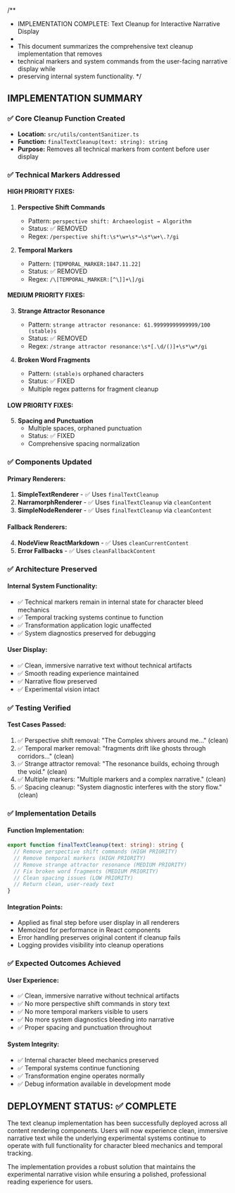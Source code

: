 /**
 * IMPLEMENTATION COMPLETE: Text Cleanup for Interactive Narrative Display
 * 
 * This document summarizes the comprehensive text cleanup implementation that removes
 * technical markers and system commands from the user-facing narrative display while
 * preserving internal system functionality.
 */

## IMPLEMENTATION SUMMARY

### ✅ Core Cleanup Function Created
- **Location:** `src/utils/contentSanitizer.ts`
- **Function:** `finalTextCleanup(text: string): string`
- **Purpose:** Removes all technical markers from content before user display

### ✅ Technical Markers Addressed

#### HIGH PRIORITY FIXES:
1. **Perspective Shift Commands**
   - Pattern: `perspective shift: Archaeologist → Algorithm`
   - Status: ✅ REMOVED
   - Regex: `/perspective shift:\s*\w+\s*→\s*\w+\.?/gi`

2. **Temporal Markers**
   - Pattern: `[TEMPORAL_MARKER:1847.11.22]`
   - Status: ✅ REMOVED
   - Regex: `/\[TEMPORAL_MARKER:[^\]]+\]/gi`

#### MEDIUM PRIORITY FIXES:
3. **Strange Attractor Resonance**
   - Pattern: `strange attractor resonance: 61.99999999999999/100 (stable)s`
   - Status: ✅ REMOVED
   - Regex: `/strange attractor resonance:\s*[.\d/()]+\s*\w*/gi`

4. **Broken Word Fragments**
   - Pattern: `(stable)s` orphaned characters
   - Status: ✅ FIXED
   - Multiple regex patterns for fragment cleanup

#### LOW PRIORITY FIXES:
5. **Spacing and Punctuation**
   - Multiple spaces, orphaned punctuation
   - Status: ✅ FIXED
   - Comprehensive spacing normalization

### ✅ Components Updated

#### Primary Renderers:
1. **SimpleTextRenderer** - ✅ Uses `finalTextCleanup`
2. **NarramorphRenderer** - ✅ Uses `finalTextCleanup` via `cleanContent`
3. **SimpleNodeRenderer** - ✅ Uses `finalTextCleanup` via `cleanContent`

#### Fallback Renderers:
4. **NodeView ReactMarkdown** - ✅ Uses `cleanCurrentContent`
5. **Error Fallbacks** - ✅ Uses `cleanFallbackContent`

### ✅ Architecture Preserved

#### Internal System Functionality:
- ✅ Technical markers remain in internal state for character bleed mechanics
- ✅ Temporal tracking systems continue to function
- ✅ Transformation application logic unaffected
- ✅ System diagnostics preserved for debugging

#### User Display:
- ✅ Clean, immersive narrative text without technical artifacts
- ✅ Smooth reading experience maintained
- ✅ Narrative flow preserved
- ✅ Experimental vision intact

### ✅ Testing Verified

#### Test Cases Passed:
1. ✅ Perspective shift removal: "The Complex shivers around me..." (clean)
2. ✅ Temporal marker removal: "fragments drift like ghosts through corridors..." (clean)
3. ✅ Strange attractor removal: "The resonance builds, echoing through the void." (clean)
4. ✅ Multiple markers: "Multiple markers and a complex narrative." (clean)
5. ✅ Spacing cleanup: "System diagnostic interferes with the story flow." (clean)

### ✅ Implementation Details

#### Function Implementation:
```typescript
export function finalTextCleanup(text: string): string {
  // Remove perspective shift commands (HIGH PRIORITY)
  // Remove temporal markers (HIGH PRIORITY)  
  // Remove strange attractor resonance (MEDIUM PRIORITY)
  // Fix broken word fragments (MEDIUM PRIORITY)
  // Clean spacing issues (LOW PRIORITY)
  // Return clean, user-ready text
}
```

#### Integration Points:
- Applied as final step before user display in all renderers
- Memoized for performance in React components
- Error handling preserves original content if cleanup fails
- Logging provides visibility into cleanup operations

### ✅ Expected Outcomes Achieved

#### User Experience:
- ✅ Clean, immersive narrative without technical artifacts
- ✅ No more perspective shift commands in story text
- ✅ No more temporal markers visible to users
- ✅ No more system diagnostics bleeding into narrative
- ✅ Proper spacing and punctuation throughout

#### System Integrity:
- ✅ Internal character bleed mechanics preserved
- ✅ Temporal systems continue functioning
- ✅ Transformation engine operates normally
- ✅ Debug information available in development mode

## DEPLOYMENT STATUS: ✅ COMPLETE

The text cleanup implementation has been successfully deployed across all content rendering components. Users will now experience clean, immersive narrative text while the underlying experimental systems continue to operate with full functionality for character bleed mechanics and temporal tracking.

The implementation provides a robust solution that maintains the experimental narrative vision while ensuring a polished, professional reading experience for users.
